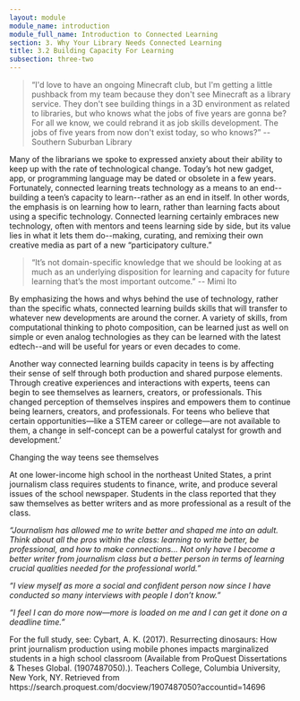 ```yaml
---
layout: module
module_name: introduction
module_full_name: Introduction to Connected Learning
section: 3. Why Your Library Needs Connected Learning
title: 3.2 Building Capacity For Learning
subsection: three-two
---
```


> “I'd love to have an ongoing Minecraft club, but I'm getting a little pushback from my team because they don't see Minecraft as a library service. They don't see building things in a 3D environment as related to libraries, but who knows what the jobs of five years are gonna be? For all we know, we could rebrand it as job skills development. The jobs of five years from now don't exist today, so who knows?” -- Southern Suburban Library

Many of the librarians we spoke to expressed anxiety about their ability to keep up with the rate of technological change. Today’s hot new gadget, app, or programming language may be dated or obsolete in a few years. Fortunately, connected learning treats technology as a means to an end--building a teen’s capacity to learn--rather as an end in itself. In other words, the emphasis is on learning how to learn, rather than learning facts about using a specific technology. Connected learning certainly embraces new technology, often with mentors and teens learning side by side, but its value lies in what it lets them do--making, curating, and remixing their own creative media as part of a new “participatory culture.” 

> “It’s not domain-specific knowledge that we should be looking at as much as an underlying disposition for learning and capacity for future learning that’s the most important outcome.” -- Mimi Ito

By emphasizing the hows and whys behind the use of technology, rather than the specific whats, connected learning builds skills that will transfer to whatever new developments are around the corner. A variety of skills, from computational thinking to photo composition, can be learned just as well on simple or even analog technologies as they can be learned with the latest edtech--and will be useful for years or even decades to come. 

Another way connected learning builds capacity in teens is by affecting their sense of self through both production and shared purpose elements. Through creative experiences and interactions with experts, teens can begin to see themselves as learners, creators, or professionals. This changed perception of themselves inspires and empowers them to continue being learners, creators, and professionals. For teens who believe that certain opportunities—like a STEM career or college—are not available to them, a change in self-concept can be a powerful catalyst for growth and development.’ 

<div class="case_study_box">
<p class="box-title">Changing the way teens see themselves</p>
<p>At one lower-income high school in the northeast United States, a print journalism class requires students to finance, write, and produce several issues of the school newspaper. Students in the class reported that they saw themselves as better writers and as more professional as a result of the class.</p>
<p><i>“Journalism has allowed me to write better and shaped me into an adult. Think about all the pros within the class: learning to write better, be professional, and how to make connections... Not only have I become a better writer from journalism class but a better person in terms of learning crucial qualities needed for the professional world.”</i></p>

<p><i>“I view myself as more a social and confident person now since I have conducted so many interviews with people I don’t know.”</i></p>

<p><i>“I feel I can do more now—more is loaded on me and I can get it done on a deadline time.”</i></p>

<p>For the full study, see: Cybart, A. K. (2017). Resurrecting dinosaurs: How print journalism production using mobile phones impacts marginalized students in a high school classroom (Available from ProQuest Dissertations & Theses Global. (1907487050).). Teachers College, Columbia University, New York, NY. Retrieved from https://search.proquest.com/docview/1907487050?accountid=14696</p>
</div>
